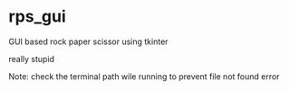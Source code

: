 # rps_gui
GUI based rock paper scissor using tkinter

really stupid

Note: check the terminal path wile running to prevent file not found error
